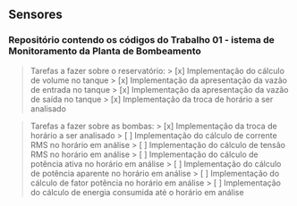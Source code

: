 ## Sensores

### Repositório contendo os códigos do Trabalho 01 - istema de Monitoramento da Planta de Bombeamento

> Tarefas a fazer sobre o reservatório:
    > [x] Implementação do cálculo de volume no tanque
    > [x] Implementação da apresentação da vazão de entrada no tanque
    > [x] Implementação da apresentação da vazão de saída no tanque
    > [x] Implementação da troca de horário a ser analisado

> Tarefas a fazer sobre as bombas:
    > [x] Implementação da troca de horário a ser analisado
    > [ ] Implementação do cálculo de corrente RMS no horário em análise
    > [ ] Implementação do cálculo de tensão RMS no horário em análise
    > [ ] Implementação do cálculo de potência ativa no horário em análise
    > [ ] Implementação do cálculo de potência aparente no horário em análise
    > [ ] Implementação do cálculo de fator potência no horário em análise
    > [ ] Implementação do cálculo de energia consumida até o horário em análise